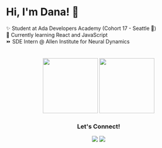 # Hi, I'm Dana! 👋  

✨ Student at Ada Developers Academy (Cohort 17 - Seattle 🐳)  <br/>
🌱 Currently learning React and JavaScript <br/>
⏩ SDE Intern @ Allen Institute for Neural Dynamics 

<br/>

<div align="center">
  <img height="150em" src="https://github-readme-stats-eight-theta.vercel.app/api?username=dana-rocha&show_icons=true&theme=cobalt&include_all_commits=true&count_private=true"/>
  <img height="150em" src="https://github-readme-stats-eight-theta.vercel.app/api/top-langs/?username=dana-rocha&layout=compact&langs_count=8&hide=jupyter%20notebook&theme=cobalt"/>
<div>	


<h3 align="center">Let's Connect! </h3>
 <p align="center">
   <img src="https://custom-icon-badges.demolab.com/badge/-dbridgette.rocha@gmail.com-376f6c?style=for-the-badge&logo=mention&logoColor=white"/>
<a href="https://www.linkedin.com/in/rochadana/" target="blank">
    <img src="https://custom-icon-badges.demolab.com/badge/-LinkedIn-376f6c?style=for-the-badge&logo=linkedin&logoColor=white" />
</a>

